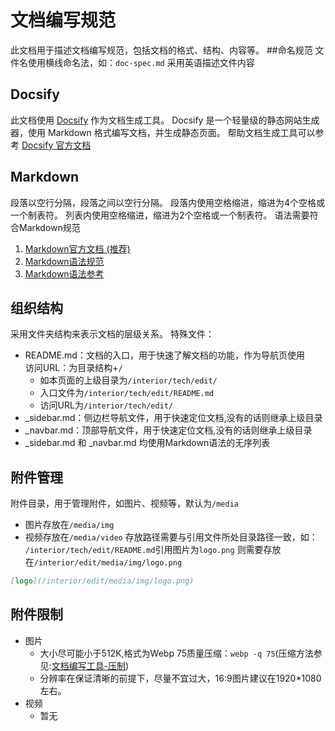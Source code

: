 # 文档编写规范
此文档用于描述文档编写规范，包括文档的格式、结构、内容等。
##命名规范
文件名使用横线命名法，如：`doc-spec.md`
采用英语描述文件内容

## Docsify
此文档使用 [Docsify](https://docsify.js.org/#/) 作为文档生成工具。
Docsify 是一个轻量级的静态网站生成器，使用 Markdown 格式编写文档，并生成静态页面。
帮助文档生成工具可以参考 [Docsify 官方文档](https://docsify.js.org/#/zh-cn/)

## Markdown
段落以空行分隔，段落之间以空行分隔。
段落内使用空格缩进，缩进为4个空格或一个制表符。
列表内使用空格缩进，缩进为2个空格或一个制表符。
语法需要符合Markdown规范
 1. [Markdown官方文档 (推荐)](https://markdown.com.cn/basic-syntax)
 2. [Markdown语法规范](https://github.com/adam-p/markdown-here/wiki/Markdown-Here-Cheatsheet)
 3. [Markdown语法参考](https://github.com/adam-p/markdown-here/wiki/Markdown-Cheatsheet)

## 组织结构
采用文件夹结构来表示文档的层级关系。
特殊文件：
- README.md：文档的入口，用于快速了解文档的功能，作为导航页使用  
访问URL：为目录结构+```/```  
  - 如本页面的上级目录为```/interior/tech/edit/```
  - 入口文件为```/interior/tech/edit/README.md```
  - 访问URL为```/interior/tech/edit/```
- _sidebar.md：侧边栏导航文件，用于快速定位文档,没有的话则继承上级目录
- _navbar.md：顶部导航文件，用于快速定位文档,没有的话则继承上级目录
- _sidebar.md 和 _navbar.md 均使用Markdown语法的无序列表

## 附件管理
附件目录，用于管理附件，如图片、视频等，默认为```/media```
- 图片存放在```/media/img```
- 视频存放在```/media/video```
存放路径需要与引用文件所处目录路径一致，如：
```/interior/tech/edit/README.md```引用图片为```logo.png```
则需要存放在```/interior/edit/media/img/logo.png```
~~~md
[logo](/interior/edit/media/img/logo.png)
~~~

## 附件限制
- 图片
  - 大小尽可能小于512K,格式为Webp 75质量压缩：```webp -q 75```(压缩方法参见:[文档编写工具-压制](/interior/tech/edit/tool?id=压制))
  - 分辨率在保证清晰的前提下，尽量不宜过大，16:9图片建议在1920*1080左右。
- 视频
  - 暂无 
